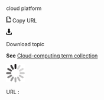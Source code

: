 # 

cloud platform

![Copy URL](media/cloud-platform/Copy.png)
Copy URL

![Download](media/cloud-platform/Download.png)

Download topic

**See** [Cloud-computing term collection](https://worldready.cloudapp.net/Styleguide/Read?id=2700&topicid=28841)

![In progress](media/cloud-platform/activity-large.gif)

URL :
